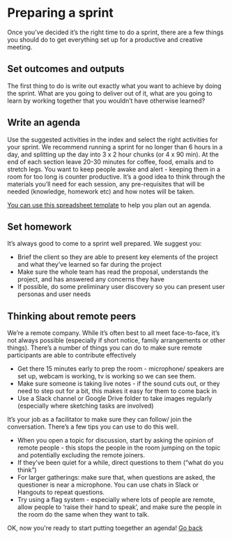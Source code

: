 # Preparing a sprint

Once you’ve decided it’s the right time to do a sprint, there are a few things you should do to get everything set up for a productive and creative meeting.

## Set outcomes and outputs

The first thing to do is write out exactly what you want to achieve by doing the sprint. What are you going to deliver out of it, what are you going to learn by working together that you wouldn’t have otherwise learned?

## Write an agenda

Use the suggested activities in the index and select the right activities for your sprint. We recommend running a sprint for no longer than 6 hours in a day, and splitting up the day into 3 x 2 hour chunks \(or 4 x 90 min\). At the end of each section leave 20-30 minutes for coffee, food, emails and to stretch legs. You want to keep people awake and alert - keeping them in a room for too long is counter productive. It’s a good idea to think through the materials you’ll need for each session, any pre-requisites that will be needed \(knowledge, homework etc\) and how notes will be taken.

[You can use this spreadsheet template](https://docs.google.com/spreadsheets/d/1U1MDw17maxty55JsvIUdNAx0-hIiJAZXHJTd1m-3sFU/edit#gid=0) to help you plan out an agenda.

## Set homework

It’s always good to come to a sprint well prepared. We suggest you:

* Brief the client so they are able to present key elements of the project and what they’ve learned so far during the project
* Make sure the whole team has read the proposal, understands the project, and has answered any concerns they have
* If possible, do some preliminary user discovery so you can present user personas and user needs

## Thinking about remote peers

We’re a remote company. While it’s often best to all meet face-to-face, it’s not always possible \(especially if short notice, family arrangements or other things\). There’s a number of things you can do to make sure remote participants are able to contribute effectively

* Get there 15 minutes early to prep the room - microphone/ speakers are set up, webcam is working, tv is working so we can see them. 
* Make sure someone is taking live notes - if the sound cuts out, or they need to step out for a bit, this makes it easy for them to come back in
* Use a Slack channel or Google Drive folder to take images regularly \(especially where sketching tasks are involved\)

It’s your job as a facilitator to make sure they can follow/ join the conversation. There’s a few tips you can use to do this well.

* When you open a topic for discussion, start by asking the opinion of remote people - this stops the people in the room jumping on the topic and potentially excluding the remote joiners. 
* If they’ve been quiet for a while, direct questions to them \(“what do you think”\)
* For larger gatherings: make sure that, when questions are asked, the questioner is near a microphone. You can use chats in Slack or Hangouts to repeat questions. 
* Try using a flag system - especially where lots of people are remote, allow people to ‘raise their hand to speak’, and make sure the people in the room do the same when they want to talk.

OK, now you're ready to start putting toegether an agenda! [Go back](https://vizzuality.github.io/playbook/projects/sprint-guidelines/)

